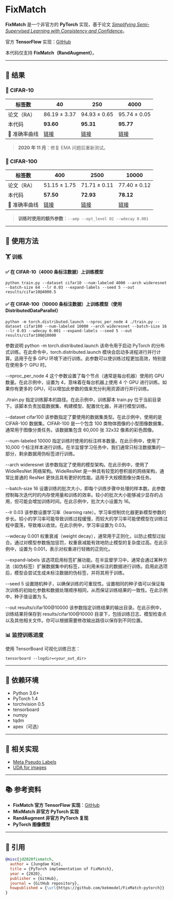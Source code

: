 # FixMatch

**FixMatch** 是一个非官方的 **PyTorch** 实现，基于论文 [*Simplifying Semi-Supervised Learning with Consistency and Confidence*](https://arxiv.org/abs/2001.07685)。

官方 **TensorFlow** 实现：[GitHub](https://github.com/google-research/fixmatch)

本代码仅支持 **FixMatch（RandAugment）**。

---

## 🚀 结果

### 📌 CIFAR-10

| 标签数 | 40 | 250 | 4000 |
|--------|----|-----|------|
| 论文（RA） | 86.19 ± 3.37 | 94.93 ± 0.65 | 95.74 ± 0.05 |
| 本代码 | **93.60** | **95.31** | **95.77** |
| 🔗 准确率曲线 | [链接](#) | [链接](#) | [链接](#) |

> **2020 年 11 月**：修复 EMA 问题后重新测试。

### 📌 CIFAR-100

| 标签数 | 400 | 2500 | 10000 |
|--------|----|------|-------|
| 论文（RA） | 51.15 ± 1.75 | 71.71 ± 0.11 | 77.40 ± 0.12 |
| 本代码 | **57.50** | **72.93** | **78.12** |
| 🔗 准确率曲线 | [链接](#) | [链接](#) | [链接](#) |

> **训练时使用的额外参数**：`--amp --opt_level O2 --wdecay 0.001`

---

## 📖 使用方法

### 🏋️ 训练

#### ✅ 在 CIFAR-10（4000 条标注数据）上训练模型
```
python train.py --dataset cifar10 --num-labeled 4000 --arch wideresnet --batch-size 64 --lr 0.03 --expand-labels --seed 5 --out results/cifar10@4000.5
```

#### ✅ 在 CIFAR-100（10000 条标注数据）上训练模型（使用 DistributedDataParallel）

```
python -m torch.distributed.launch --nproc_per_node 4 ./train.py --dataset cifar100 --num-labeled 10000 --arch wideresnet --batch-size 16 --lr 0.03 --wdecay 0.001 --expand-labels --seed 5 --out results/cifar100@10000
```
参数说明
python -m torch.distributed.launch
该命令用于启动 PyTorch 的分布式训练。在此命令中，torch.distributed.launch 模块会启动多进程进行并行计算。适用于在多 GPU 环境下进行训练。此参数可以使训练过程更加高效，特别是在使用多个 GPU 时。

--nproc_per_node 4
这个参数设置了每个节点（通常是每台机器）使用的 GPU 数量。在此示例中，设置为 4，意味着在每台机器上使用 4 个 GPU 进行训练。如果你有更多的 GPU，可以增加此参数的值来充分利用资源进行并行训练。

./train.py
指定训练脚本的路径。在此示例中，训练脚本 train.py 位于当前目录下。该脚本负责加载数据集、构建模型、配置优化器，并进行模型训练。

--dataset cifar100
该参数指定了要使用的数据集类型。在此示例中，使用的是 CIFAR-100 数据集。CIFAR-100 是一个包含 100 类物体图像的小型图像数据集，通常用于图像分类任务。该数据集包含 60,000 张 32x32 像素的彩色图像。

--num-labeled 10000
指定训练时使用的标注样本数量。在此示例中，使用了 10,000 个标注样本进行训练。在半监督学习任务中，我们通常只标注数据集的一部分，剩余数据用伪标签进行训练。

--arch wideresnet
该参数指定了使用的模型架构。在此示例中，使用了 WideResNet 网络架构。WideResNet 是一种具有较宽的卷积层的网络架构，通常比普通的 ResNet 更快且具有更好的性能。适用于大规模图像分类任务。

--batch-size 16
设置训练的批次大小，即每个训练步骤中处理的样本数。此参数控制每次迭代时的内存使用量和训练的效率。较小的批次大小能够减少显存的占用，但可能会增加训练时间。在此示例中，批次大小设置为 16。

--lr 0.03
该参数设置学习率（learning rate）。学习率控制优化器更新模型参数的步长。较小的学习率可能导致训练过程缓慢，而较大的学习率可能使模型在训练过程中震荡，导致难以收敛。在此示例中，学习率设置为 0.03。

--wdecay 0.001
权重衰减（weight decay），通常用于正则化，以防止模型过拟合。通过对模型参数施加惩罚，权重衰减能有效地防止模型的复杂度过高。在此示例中，设置为 0.001，表示对权重进行轻微的正则化。

--expand-labels
该选项启用标签扩展功能。在半监督学习中，通常会通过某种方法（如伪标签）扩展数据集中的标签，以利用未标注的数据进行训练。启用此选项后，模型会尝试生成未标注数据的伪标签，并将其用于训练。

--seed 5
设置随机种子，以确保训练的可重现性。设置相同的种子值可以保证每次训练的初始化参数和数据处理顺序相同，从而保证训练结果的一致性。在此示例中，种子值设置为 5。

--out results/cifar100@10000
该参数指定训练结果的输出目录。在此示例中，训练结果将保存到 results/cifar100@10000 目录下，包括训练日志、模型检查点以及其他相关文件。你可以根据需要修改输出路径以保存到不同位置。



### 📊 监控训练进度

使用 TensorBoard 可视化训练日志：
```
tensorboard --logdir=<your_out_dir>
```

---

## 📌 依赖环境
- Python 3.6+
- PyTorch 1.4
- torchvision 0.5
- tensorboard
- numpy
- tqdm
- apex（可选）

---

## 🔗 相关实现
- [Meta Pseudo Labels](https://github.com/kekmodel/Meta-Pseudo-Labels)
- [UDA for images](https://github.com/kekmodel/UDA-pytorch)

---

## 📚 参考资料
- **FixMatch 官方 TensorFlow 实现**：[GitHub](https://github.com/google-research/fixmatch)
- **MixMatch 非官方 PyTorch 实现**
- **RandAugment 非官方 PyTorch 复现**
- **PyTorch 图像模型**

---

## 📜 引用
```bibtex
@misc{jd2020fixmatch,
  author = {Jungdae Kim},
  title = {PyTorch implementation of FixMatch},
  year = {2020},
  publisher = {GitHub},
  journal = {GitHub repository},
  howpublished = {\url{https://github.com/kekmodel/FixMatch-pytorch}}
}
